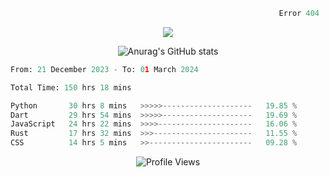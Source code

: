 ```python
                                                            Error 404   :(
```

<p align="center">
  <a href="https://skillicons.dev">
    <img src="https://skillicons.dev/icons?i=py,ts,rust,c,java" />
  </a>
</p>

<p align="center">
  <img alt="Anurag's GitHub stats" src="https://github-readme-stats.vercel.app/api?username=Kernel-rb&show_icons=true&theme=tokyonight">
</p>



<!--START_SECTION:waka-->

```python
From: 21 December 2023 - To: 01 March 2024

Total Time: 150 hrs 18 mins

Python       30 hrs 8 mins   >>>>>--------------------   19.85 %
Dart         29 hrs 54 mins  >>>>>--------------------   19.69 %
JavaScript   24 hrs 22 mins  >>>>---------------------   16.06 %
Rust         17 hrs 32 mins  >>>----------------------   11.55 %
CSS          14 hrs 5 mins   >>-----------------------   09.28 %
```

<!--END_SECTION:waka-->


<div align="center">
  <img src="https://komarev.com/ghpvc/?username=Kernel-rb&label=PROFILE+VIEWS" alt="Profile Views">
</div>
